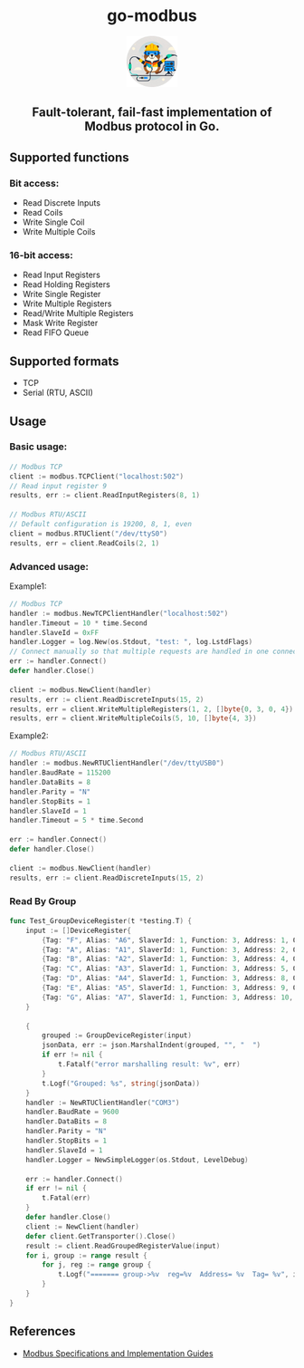 <div style="text-align: center;">
  <h1>go-modbus</h1>
  <img src="./readme/logo.png" alt="logo" width="90px">
  <h2>Fault-tolerant, fail-fast implementation of Modbus protocol in Go.</h2>
</div>


## Supported functions
### Bit access:
*   Read Discrete Inputs
*   Read Coils
*   Write Single Coil
*   Write Multiple Coils

### 16-bit access:
*   Read Input Registers
*   Read Holding Registers
*   Write Single Register
*   Write Multiple Registers
*   Read/Write Multiple Registers
*   Mask Write Register
*   Read FIFO Queue

## Supported formats
*   TCP
*   Serial (RTU, ASCII)

## Usage
### Basic usage:
```go
// Modbus TCP
client := modbus.TCPClient("localhost:502")
// Read input register 9
results, err := client.ReadInputRegisters(8, 1)

// Modbus RTU/ASCII
// Default configuration is 19200, 8, 1, even
client = modbus.RTUClient("/dev/ttyS0")
results, err = client.ReadCoils(2, 1)
```

### Advanced usage:
Example1:
```go
// Modbus TCP
handler := modbus.NewTCPClientHandler("localhost:502")
handler.Timeout = 10 * time.Second
handler.SlaveId = 0xFF
handler.Logger = log.New(os.Stdout, "test: ", log.LstdFlags)
// Connect manually so that multiple requests are handled in one connection session
err := handler.Connect()
defer handler.Close()

client := modbus.NewClient(handler)
results, err := client.ReadDiscreteInputs(15, 2)
results, err = client.WriteMultipleRegisters(1, 2, []byte{0, 3, 0, 4})
results, err = client.WriteMultipleCoils(5, 10, []byte{4, 3})
```

Example2:

```go
// Modbus RTU/ASCII
handler := modbus.NewRTUClientHandler("/dev/ttyUSB0")
handler.BaudRate = 115200
handler.DataBits = 8
handler.Parity = "N"
handler.StopBits = 1
handler.SlaveId = 1
handler.Timeout = 5 * time.Second

err := handler.Connect()
defer handler.Close()

client := modbus.NewClient(handler)
results, err := client.ReadDiscreteInputs(15, 2)
```

### Read By Group
```go
func Test_GroupDeviceRegister(t *testing.T) {
	input := []DeviceRegister{
		{Tag: "F", Alias: "A6", SlaverId: 1, Function: 3, Address: 1, Quantity: 1},
		{Tag: "A", Alias: "A1", SlaverId: 1, Function: 3, Address: 2, Quantity: 1},
		{Tag: "B", Alias: "A2", SlaverId: 1, Function: 3, Address: 4, Quantity: 1},
		{Tag: "C", Alias: "A3", SlaverId: 1, Function: 3, Address: 5, Quantity: 1},
		{Tag: "D", Alias: "A4", SlaverId: 1, Function: 3, Address: 8, Quantity: 1},
		{Tag: "E", Alias: "A5", SlaverId: 1, Function: 3, Address: 9, Quantity: 1},
		{Tag: "G", Alias: "A7", SlaverId: 1, Function: 3, Address: 10, Quantity: 1},
	}

	{
		grouped := GroupDeviceRegister(input)
		jsonData, err := json.MarshalIndent(grouped, "", "  ")
		if err != nil {
			t.Fatalf("error marshalling result: %v", err)
		}
		t.Logf("Grouped: %s", string(jsonData))
	}
	handler := NewRTUClientHandler("COM3")
	handler.BaudRate = 9600
	handler.DataBits = 8
	handler.Parity = "N"
	handler.StopBits = 1
	handler.SlaveId = 1
	handler.Logger = NewSimpleLogger(os.Stdout, LevelDebug)

	err := handler.Connect()
	if err != nil {
		t.Fatal(err)
	}
	defer handler.Close()
	client := NewClient(handler)
	defer client.GetTransporter().Close()
	result := client.ReadGroupedRegisterValue(input)
	for i, group := range result {
		for j, reg := range group {
			t.Logf("======= group->%v  reg=%v  Address= %v  Tag= %v", i, j, reg.Address, reg.Tag)
		}
	}
}

```

## References

-   [Modbus Specifications and Implementation Guides](http://www.modbus.org/specs.php)
